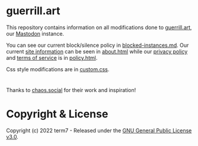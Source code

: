 # guerrill.art

This repository contains information on all modifications done to [guerrill.art](https://guerrill.art), our [Mastodon](https://github.com/mastodon/mastodon) instance.

You can see our current block/silence policy in [blocked-instances.md](blocked-instances.md). Our current [site information](https://guerrill.art/about/more) can be seen in [about.html](about.html) while our [privacy policy](https://guerrill.art/terms) and [terms of service](https://guerrill.art/terms) is in [policy.html](policy.html).

Css style modifications are in [custom.css](custom-design/custom.css).

# 


Thanks to [chaos.social](https://github.com/chaossocial) for their work and inspiration!

# Copyright & License

Copyright (c) 2022 term7 - Released under the [GNU General Public License v3.0](LICENSE).
